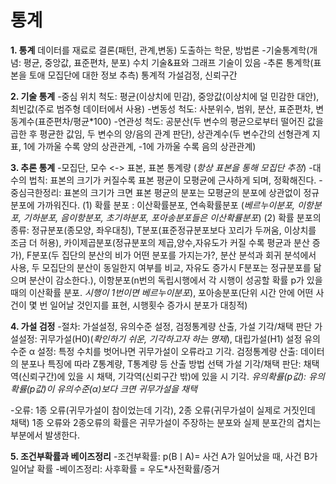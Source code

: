 # 통계
**1. 통계**
데이터를 재료로 결론(패턴, 관계,변동) 도출하는 학문, 방법론
-기술통계학(개념: 평균, 중앙값, 표준편차, 분포)
수치 기술&표와 그래프 기술이 있음
-추론 통계학(표본을 토애 모집단에 대한 정보 추측)
통계적 가설검정, 신뢰구간


**2. 기술 통계**
-중심 위치 척도: 평균(이상치에 민감), 중앙값(이상치에 덜 민감한 대안), 최빈값(주로 범주형 데이터에서 사용)
-변동성 척도: 사분위수, 범위, 분산, 표준편차, 변동계수(표준편차/평균*100)
-연관성 척도: 공분산(두 변수의 평균으로부터 떨어진 값을 곱한 후 평균한 값임, 두 변수의 양/음의 관계 판단), 상관계수(두 변수간의 선형관계 지표, 1에 가까울 수록 양의 상관관계, -1에 가까울 수록 음의 상관관계)


**3. 추론 통계**
-모집단, 모수 <-> 표본, 표본 통계량 (*항상 표본을 통해 모집단 추정*)
-대수의 법칙: 표본의 크기가 커질수록 표본 평균이 모평균에 근사하게 되며, 정확해진다.
-중심극한정리: 표본의 크기가 크면 표본 평균의 분포는 모평균의 분포에 상관없이 정규분포에 가까워진다.
(1) 확률 분포 : 이산확률분포, 연속확률분포  (*베르누이분포, 이항분포, 기하분포, 음이항분포, 초기하분포, 포아송분포들은 이산확률분포*)
(2) 확률 분포의 종류: 정규분포(종모양, 좌우대칭), T분포(표준정규분포보다 꼬리가 두꺼움, 이상치를 조금 더 허용), 카이제곱분포(정규분포의 제곱,양수,자유도가 커질 수록 평균과 분산 증가), F분포(두 집단의 분산의 비가 어떤 분포를 가지는가?, 분산 분석과 회귀 분석에서 사용, 두 모집단의 분산이 동일한지 여부를 비교, 자유도 증가시 F분포는 정규분포를 닮으며 분산이 감소한다.), 이항분포(n번의 독립시행에서 각 시행이 성공할 확률 p가 있을 때의 이산확률 분포. *시행이 1번이면 베르누이분포*), 포아송분포(단위 시간 안에 어떤 사건이 몇 번 일어날 것인지를 표현, 시행횟수 증가시 분포가 대칭적)


**4. 가설 검정**
-절차: 가설설정, 유의수준 설정, 검정통계량 산출, 가설 기각/채택 판단
가설설정: 귀무가설(H0)(*확인하기 쉬운, 기각하고자 하는 명제*), 대립가설(H1) 설정
유의수준 α 설정: 특정 수치를 벗어나면 귀무가설이 오류라고 기각. 
검정통계량 산출: 데이터의 분포나 특징에 따라 Z통계량, T통계량 등 산출 방법 선택
가설 기각/채택 판단: 채택역(신뢰구간)에 있을 시 채택, 기각역(신뢰구간 밖)에 있을 시 기각.
*유의확률(p값): 유의확률(p값)이 유의수준(α)보다 크면 귀무가설을 채택* 

-오류: 1종 오류(귀무가설이 참이었는데 기각), 2종 오류(귀무가설이 실제로 거짓인데 채택)
1종 오류와 2종오류의 확률은 귀무가설이 주장하는 분포와 실제 분포간의 겹치는 부분에서 발생한다. 


**5. 조건부확률과 베이즈정리**
-조건부확률: p(BㅣA)= 사건 A가 일어났을 때, 사건 B가 일어날 확률
-베이즈정리: 사후확률 = 우도*사전확률/증거